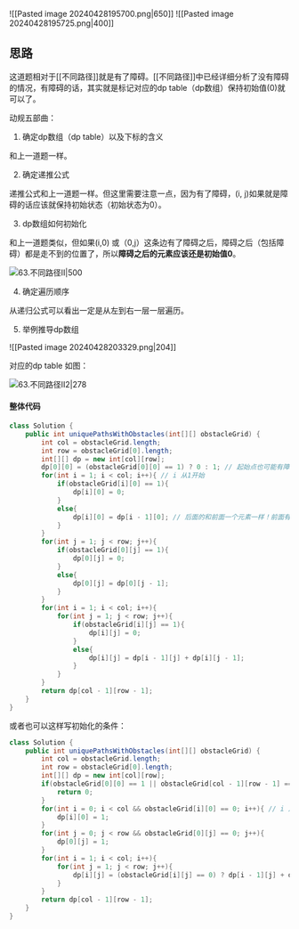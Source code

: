 ![[Pasted image 20240428195700.png|650]]
![[Pasted image 20240428195725.png|400]]

## 思路

这道题相对于[[不同路径]]就是有了障碍。[[不同路径]]中已经详细分析了没有障碍的情况，有障碍的话，其实就是标记对应的dp table（dp数组）保持初始值(0)就可以了。

动规五部曲：

1. 确定dp数组（dp table）以及下标的含义

和上一道题一样。

2. 确定递推公式

递推公式和上一道题一样。但这里需要注意一点，因为有了障碍，(i, j)如果就是障碍的话应该就保持初始状态（初始状态为0）。

3. dp数组如何初始化

和上一道题类似，但如果(i,0) 或（0,j）这条边有了障碍之后，障碍之后（包括障碍）都是走不到的位置了，所以**障碍之后的元素应该还是初始值0**。

![63.不同路径II|500](https://code-thinking-1253855093.file.myqcloud.com/pics/20210104114513928.png)

4. 确定遍历顺序

从递归公式可以看出一定是从左到右一层一层遍历。

5. 举例推导dp数组

![[Pasted image 20240428203329.png|204]]

对应的dp table 如图：

![63.不同路径II2|278](https://code-thinking-1253855093.file.myqcloud.com/pics/20210104114610256.png)

#### 整体代码

```java
class Solution {
    public int uniquePathsWithObstacles(int[][] obstacleGrid) {
        int col = obstacleGrid.length;
        int row = obstacleGrid[0].length;
        int[][] dp = new int[col][row];
        dp[0][0] = (obstacleGrid[0][0] == 1) ? 0 : 1; // 起始点也可能有障碍物
        for(int i = 1; i < col; i++){ // i 从1开始
            if(obstacleGrid[i][0] == 1){
                dp[i][0] = 0;
            }
            else{
                dp[i][0] = dp[i - 1][0]; // 后面的和前面一个元素一样！前面有障碍物后面全都是0了
            }
        }
        for(int j = 1; j < row; j++){
            if(obstacleGrid[0][j] == 1){
                dp[0][j] = 0;
            }
            else{
                dp[0][j] = dp[0][j - 1];
            }
        }
        for(int i = 1; i < col; i++){
            for(int j = 1; j < row; j++){
                if(obstacleGrid[i][j] == 1){
                    dp[i][j] = 0;
                }
                else{
                    dp[i][j] = dp[i - 1][j] + dp[i][j - 1];
                }
            }
        }
        return dp[col - 1][row - 1];
    }
}
```

或者也可以这样写初始化的条件：

```java
class Solution {
    public int uniquePathsWithObstacles(int[][] obstacleGrid) {
        int col = obstacleGrid.length;
        int row = obstacleGrid[0].length;
        int[][] dp = new int[col][row];
        if(obstacleGrid[0][0] == 1 || obstacleGrid[col - 1][row - 1] == 1){
            return 0;
        }
        for(int i = 0; i < col && obstacleGrid[i][0] == 0; i++){ // i 从0开始
            dp[i][0] = 1;
        }
        for(int j = 0; j < row && obstacleGrid[0][j] == 0; j++){
            dp[0][j] = 1;
        }
        for(int i = 1; i < col; i++){
            for(int j = 1; j < row; j++){
                dp[i][j] = (obstacleGrid[i][j] == 0) ? dp[i - 1][j] + dp[i][j - 1] : 0;
            }
        }
        return dp[col - 1][row - 1];
    }
}
```
